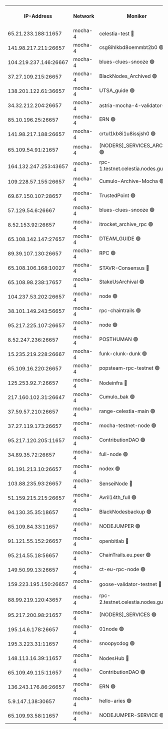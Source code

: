 


<table><tr><th>IP-Address</th><th>Network</th><th>Moniker</th><th>Latest Block Height</th><th>Earliest Block Height</th><th>Catching Up</th><th>Tx Index</th><th>Voting Power</th><th>Version</th><th>Scan Time</th></tr><tr><td>65.21.233.188:11657</td><td>mocha-4</td><td>celestia-test 🔴</td><td>3829780</td><td>0</td><td>False</td><td>on</td><td>1000010</td><td>3.2.0-mocha</td><td>2024-12-25T13:35:01.845713753UTC</td></tr><tr><td>141.98.217.211:26657</td><td>mocha-4</td><td>csg8ihlkbd8oemmbt2b0 🟢</td><td>3829747</td><td>1</td><td>False</td><td>on</td><td>0</td><td>3.2.0</td><td>2024-12-25T13:32:18.355676572UTC</td></tr><tr><td>104.219.237.146:26667</td><td>mocha-4</td><td>blues-clues-snooze 🟢</td><td>3829747</td><td>1</td><td>False</td><td>off</td><td>0</td><td>3.2.0-mocha</td><td>2024-12-25T13:32:19.162478631UTC</td></tr><tr><td>37.27.109.215:26657</td><td>mocha-4</td><td>BlackNodes_Archived 🟢</td><td>3829749</td><td>1</td><td>False</td><td>off</td><td>0</td><td>3.2.0</td><td>2024-12-25T13:32:27.805282643UTC</td></tr><tr><td>138.201.122.61:36657</td><td>mocha-4</td><td>UTSA_guide 🟢</td><td>3829750</td><td>1</td><td>False</td><td>on</td><td>0</td><td>3.2.0</td><td>2024-12-25T13:32:30.206313573UTC</td></tr><tr><td>34.32.212.204:26657</td><td>mocha-4</td><td>astria-mocha-4-validator-1 🔴</td><td>3829750</td><td>1</td><td>False</td><td>on</td><td>10509044</td><td>3.1.1</td><td>2024-12-25T13:32:30.591174201UTC</td></tr><tr><td>85.10.196.25:26657</td><td>mocha-4</td><td>ERN 🟢</td><td>3829751</td><td>1</td><td>False</td><td>on</td><td>0</td><td>3.2.0-mocha</td><td>2024-12-25T13:32:35.379613770UTC</td></tr><tr><td>141.98.217.188:26657</td><td>mocha-4</td><td>crtul1kb8i1u8issjsh0 🟢</td><td>3829753</td><td>1</td><td>False</td><td>on</td><td>0</td><td>3.2.0</td><td>2024-12-25T13:32:48.572761397UTC</td></tr><tr><td>65.109.54.91:21657</td><td>mocha-4</td><td>[NODERS]_SERVICES_ARCHIVE 🟢</td><td>3829758</td><td>1</td><td>False</td><td>on</td><td>0</td><td>3.2.0-mocha</td><td>2024-12-25T13:33:10.596051433UTC</td></tr><tr><td>164.132.247.253:43657</td><td>mocha-4</td><td>rpc-1.testnet.celestia.nodes.guru 🟢</td><td>3829761</td><td>1</td><td>False</td><td>on</td><td>0</td><td>3.0.2</td><td>2024-12-25T13:33:25.516775066UTC</td></tr><tr><td>109.228.57.155:26657</td><td>mocha-4</td><td>Cumulo-Archive-Mocha 🟢</td><td>3829765</td><td>1</td><td>False</td><td>on</td><td>0</td><td>3.2.0-mocha</td><td>2024-12-25T13:33:45.401978593UTC</td></tr><tr><td>69.67.150.107:28657</td><td>mocha-4</td><td>TrustedPoint 🟢</td><td>3829765</td><td>1</td><td>False</td><td>on</td><td>0</td><td>3.2.0</td><td>2024-12-25T13:33:48.304406870UTC</td></tr><tr><td>57.129.54.6:26667</td><td>mocha-4</td><td>blues-clues-snooze 🟢</td><td>3829766</td><td>1</td><td>False</td><td>off</td><td>0</td><td>3.2.0-mocha</td><td>2024-12-25T13:33:53.142156701UTC</td></tr><tr><td>8.52.153.92:26657</td><td>mocha-4</td><td>itrocket_archive_rpc 🟢</td><td>3829771</td><td>1</td><td>False</td><td>on</td><td>0</td><td>3.2.0</td><td>2024-12-25T13:34:16.499664723UTC</td></tr><tr><td>65.108.142.147:27657</td><td>mocha-4</td><td>DTEAM_GUIDE 🟢</td><td>3829774</td><td>1</td><td>False</td><td>on</td><td>0</td><td>3.2.0</td><td>2024-12-25T13:34:34.300778072UTC</td></tr><tr><td>89.39.107.130:26657</td><td>mocha-4</td><td>RPC 🟢</td><td>3829774</td><td>1</td><td>False</td><td>on</td><td>0</td><td>3.2.0-mocha</td><td>2024-12-25T13:34:34.673826442UTC</td></tr><tr><td>65.108.106.168:10027</td><td>mocha-4</td><td>STAVR-Consensus 🔴</td><td>3829779</td><td>1</td><td>False</td><td>on</td><td>102504</td><td>3.2.0-mocha</td><td>2024-12-25T13:34:56.934079002UTC</td></tr><tr><td>65.108.98.238:17657</td><td>mocha-4</td><td>StakeUsArchival 🟢</td><td>3829780</td><td>1</td><td>False</td><td>off</td><td>0</td><td>3.2.0</td><td>2024-12-25T13:35:04.736223473UTC</td></tr><tr><td>104.237.53.202:26657</td><td>mocha-4</td><td>node 🟢</td><td>3829780</td><td>1</td><td>False</td><td>on</td><td>0</td><td>3.0.0-mocha</td><td>2024-12-25T13:35:06.160017941UTC</td></tr><tr><td>38.101.149.243:56657</td><td>mocha-4</td><td>rpc-chaintrails 🟢</td><td>3829781</td><td>1</td><td>False</td><td>on</td><td>0</td><td>3.2.0</td><td>2024-12-25T13:35:09.735111969UTC</td></tr><tr><td>95.217.225.107:26657</td><td>mocha-4</td><td>node 🟢</td><td>3829781</td><td>1</td><td>False</td><td>on</td><td>0</td><td>3.2.0-mocha</td><td>2024-12-25T13:35:10.743411071UTC</td></tr><tr><td>8.52.247.236:26657</td><td>mocha-4</td><td>POSTHUMAN 🟢</td><td>3829782</td><td>1</td><td>False</td><td>on</td><td>0</td><td>3.2.0</td><td>2024-12-25T13:35:15.916787109UTC</td></tr><tr><td>15.235.219.228:26667</td><td>mocha-4</td><td>funk-clunk-dunk 🟢</td><td>3829784</td><td>1</td><td>False</td><td>off</td><td>0</td><td>3.2.0-mocha</td><td>2024-12-25T13:35:26.095136953UTC</td></tr><tr><td>65.109.16.220:26657</td><td>mocha-4</td><td>popsteam-rpc-testnet 🟢</td><td>3829786</td><td>1</td><td>False</td><td>on</td><td>0</td><td>3.2.0-mocha</td><td>2024-12-25T13:35:33.366132605UTC</td></tr><tr><td>125.253.92.7:26657</td><td>mocha-4</td><td>Nodeinfra 🔴</td><td>3829754</td><td>2070001</td><td>False</td><td>on</td><td>500001</td><td>3.2.0</td><td>2024-12-25T13:32:53.664624866UTC</td></tr><tr><td>217.160.102.31:26647</td><td>mocha-4</td><td>Cumulo_bak 🟢</td><td>3829778</td><td>2300001</td><td>False</td><td>on</td><td>0</td><td>3.2.0-mocha</td><td>2024-12-25T13:34:51.986237005UTC</td></tr><tr><td>37.59.57.210:26657</td><td>mocha-4</td><td>range-celestia-main 🟢</td><td>3829789</td><td>2589477</td><td>False</td><td>off</td><td>0</td><td>3.0.0-mocha</td><td>2024-12-25T13:35:51.870720389UTC</td></tr><tr><td>37.27.119.173:26657</td><td>mocha-4</td><td>mocha-testnet-node 🟢</td><td>3829779</td><td>2631379</td><td>False</td><td>on</td><td>0</td><td>3.1.1-mocha</td><td>2024-12-25T13:34:56.518510810UTC</td></tr><tr><td>95.217.120.205:11657</td><td>mocha-4</td><td>ContributionDAO 🟢</td><td>3829781</td><td>2723055</td><td>False</td><td>on</td><td>0</td><td>3.1.1</td><td>2024-12-25T13:35:08.796323314UTC</td></tr><tr><td>34.89.35.72:26657</td><td>mocha-4</td><td>full-node 🟢</td><td>3140052</td><td>2766149</td><td>False</td><td>on</td><td>0</td><td>2.1.2</td><td>2024-12-25T13:35:20.894672656UTC</td></tr><tr><td>91.191.213.10:26657</td><td>mocha-4</td><td>nodex 🟢</td><td>3829761</td><td>2954501</td><td>False</td><td>off</td><td>0</td><td>3.2.0</td><td>2024-12-25T13:33:28.295755967UTC</td></tr><tr><td>103.88.235.93:26657</td><td>mocha-4</td><td>SenseiNode 🔴</td><td>3829766</td><td>2968001</td><td>False</td><td>off</td><td>100007</td><td>3.2.0-mocha</td><td>2024-12-25T13:33:54.377164969UTC</td></tr><tr><td>51.159.215.215:26657</td><td>mocha-4</td><td>Avril14th_full 🟢</td><td>3829772</td><td>3022001</td><td>False</td><td>on</td><td>0</td><td>3.2.0</td><td>2024-12-25T13:34:25.665489622UTC</td></tr><tr><td>94.130.35.35:18657</td><td>mocha-4</td><td>BlackNodesbackup 🟢</td><td>3829791</td><td>3099501</td><td>False</td><td>on</td><td>0</td><td>3.0.0-mocha</td><td>2024-12-25T13:36:01.229379297UTC</td></tr><tr><td>65.109.84.33:11657</td><td>mocha-4</td><td>NODEJUMPER 🟢</td><td>3829781</td><td>3214501</td><td>False</td><td>off</td><td>0</td><td>3.0.0-mocha</td><td>2024-12-25T13:35:10.258651540UTC</td></tr><tr><td>91.121.55.152:26657</td><td>mocha-4</td><td>openbitlab 🔴</td><td>3829752</td><td>3219298</td><td>False</td><td>off</td><td>501058</td><td>3.1.1</td><td>2024-12-25T13:32:43.943746789UTC</td></tr><tr><td>95.214.55.18:56657</td><td>mocha-4</td><td>ChainTrails.eu.peer 🟢</td><td>3829750</td><td>3249501</td><td>False</td><td>on</td><td>0</td><td>3.2.0</td><td>2024-12-25T13:32:33.052346562UTC</td></tr><tr><td>149.50.99.13:26657</td><td>mocha-4</td><td>ct-eu-rpc-node 🟢</td><td>3670060</td><td>3249501</td><td>False</td><td>on</td><td>0</td><td>3.0.0-mocha</td><td>2024-12-25T13:35:16.419410233UTC</td></tr><tr><td>159.223.195.150:26657</td><td>mocha-4</td><td>goose-validator-testnet 🔴</td><td>3829786</td><td>3318889</td><td>False</td><td>on</td><td>4017</td><td>3.2.0</td><td>2024-12-25T13:35:36.552879539UTC</td></tr><tr><td>88.99.219.120:43657</td><td>mocha-4</td><td>rpc-2.testnet.celestia.nodes.guru 🟢</td><td>3829778</td><td>3385396</td><td>False</td><td>on</td><td>0</td><td>3.2.0-mocha</td><td>2024-12-25T13:34:51.500532752UTC</td></tr><tr><td>95.217.200.98:21657</td><td>mocha-4</td><td>[NODERS]_SERVICES 🟢</td><td>3829747</td><td>3453468</td><td>False</td><td>on</td><td>0</td><td>3.2.0-mocha</td><td>2024-12-25T13:32:17.908870190UTC</td></tr><tr><td>195.14.6.178:26657</td><td>mocha-4</td><td>01node 🟢</td><td>3829771</td><td>3487525</td><td>False</td><td>on</td><td>0</td><td>3.0.2</td><td>2024-12-25T13:34:21.226521369UTC</td></tr><tr><td>195.3.223.31:11657</td><td>mocha-4</td><td>snoopycdog 🟢</td><td>3829788</td><td>3521501</td><td>False</td><td>off</td><td>0</td><td>3.0.2</td><td>2024-12-25T13:35:43.272209806UTC</td></tr><tr><td>148.113.16.39:11657</td><td>mocha-4</td><td>NodesHub 🔴</td><td>3829767</td><td>3728501</td><td>False</td><td>on</td><td>107152</td><td>3.2.0</td><td>2024-12-25T13:33:57.278561530UTC</td></tr><tr><td>65.109.49.115:11657</td><td>mocha-4</td><td>ContributionDAO 🟢</td><td>3829765</td><td>3822959</td><td>False</td><td>off</td><td>0</td><td>3.1.1</td><td>2024-12-25T13:33:48.732268231UTC</td></tr><tr><td>136.243.176.86:26657</td><td>mocha-4</td><td>ERN 🟢</td><td>3829780</td><td>3823501</td><td>False</td><td>off</td><td>0</td><td>3.2.0-mocha</td><td>2024-12-25T13:35:05.148515883UTC</td></tr><tr><td>5.9.147.138:30657</td><td>mocha-4</td><td>hello-aries 🟢</td><td>3829764</td><td>3826501</td><td>False</td><td>off</td><td>0</td><td>3.2.0</td><td>2024-12-25T13:33:40.905395456UTC</td></tr><tr><td>65.109.93.58:11657</td><td>mocha-4</td><td>NODEJUMPER-SERVICE 🟢</td><td>3829791</td><td>3827400</td><td>False</td><td>off</td><td>0</td><td>3.0.0-mocha</td><td>2024-12-25T13:36:00.832296995UTC</td></tr></table>